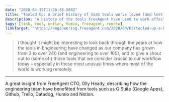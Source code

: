 ```yaml
---
date: "2020-04-12T11:26:38.588Z"
title: "Tooled Up: A brief history of SaaS tools we've loved (and lost) (FreeAgent Grinding Gears Blog)"
description: "A history of the tools FreeAgent have used to work effectively as a distributed team"
tags: [link, tool, notion, humio, freeagent, remote]
linkTarget: "https://engineering.freeagent.com/2020/04/03/tooled-up-a-brief-history-of-saas-tools-weve-loved-and-lost/"
---
```

> I thought it might be interesting to look back through the years at how the tools in Engineering have changed as our company has grown from 3 to over 240 (and engineering to over 100), and to give a shout out to (some of!) those tools that we consider crucial to our workflow today – especially in these most unusual times where most of the world is working remotely.
---

A great insight from FreeAgent CTO, Olly Heady, describing how the engineering team have benefitted from tools such as G Suite (Google Apps), Github, Trello, Datadog, Humio and Notion.
